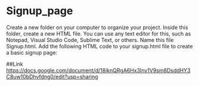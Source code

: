 # Signup_page
Create a new folder on your computer to organize your project.  Inside this folder, create a new HTML file. You can use any text editor for this, such as Notepad, Visual Studio Code, Sublime Text, or others. Name this file Signup.html.  Add the following HTML code to your signup.html file to create a basic signup page:


##Link
https://docs.google.com/document/d/18iknQRgA6Hx3Inv1V9sm8DsddHY3C8uw10bDhvfdng0/edit?usp=sharing
